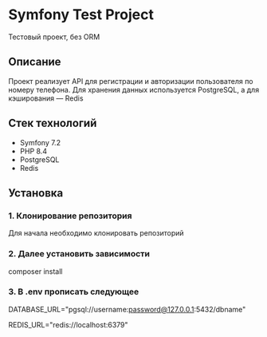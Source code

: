 # Symfony Test Project

Тестовый проект, без ORM

## Описание

Проект реализует API для регистрации и авторизации пользователя по номеру телефона. Для хранения данных используется PostgreSQL, а для кэширования — Redis

## Стек технологий

- Symfony 7.2
- PHP 8.4
- PostgreSQL
- Redis

## Установка

### 1. Клонирование репозитория

Для начала необходимо клонировать репозиторий

### 2. Далее установить зависимости 
composer install

### 3. В .env прописать следующее
DATABASE_URL="pgsql://username:password@127.0.0.1:5432/dbname"

REDIS_URL="redis://localhost:6379"
